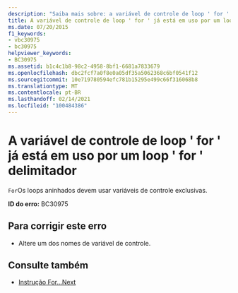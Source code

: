 ```yaml
---
description: "Saiba mais sobre: a variável de controle de loop ' for ' já está em uso por um loop ' for ' delimitador"
title: A variável de controle de loop ' for ' já está em uso por um loop ' for ' delimitador
ms.date: 07/20/2015
f1_keywords:
- vbc30975
- bc30975
helpviewer_keywords:
- BC30975
ms.assetid: b1c4c1b8-98c2-4958-8bf1-6681a7833679
ms.openlocfilehash: dbc2fcf7a0f8e0a05df35a5062368c6bf0541f12
ms.sourcegitcommit: 10e719780594efc781b15295e499c66f316068b8
ms.translationtype: MT
ms.contentlocale: pt-BR
ms.lasthandoff: 02/14/2021
ms.locfileid: "100484386"
---
```

# <a name="for-loop-control-variable-already-in-use-by-an-enclosing-for-loop"></a>A variável de controle de loop ' for ' já está em uso por um loop ' for ' delimitador

`For`Os loops aninhados devem usar variáveis de controle exclusivas.  
  
 **ID do erro:** BC30975  
  
## <a name="to-correct-this-error"></a>Para corrigir este erro  
  
- Altere um dos nomes de variável de controle.  
  
## <a name="see-also"></a>Consulte também

- [Instrução For...Next](../language-reference/statements/for-next-statement.md)
